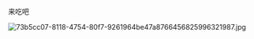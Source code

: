 来吃吧

![73b5cc07-8118-4754-80f7-9261964be47a8766456825996321987.jpg](https://s2.loli.net/2023/03/08/sGWkEJ3cO7Q8v2P.jpg)